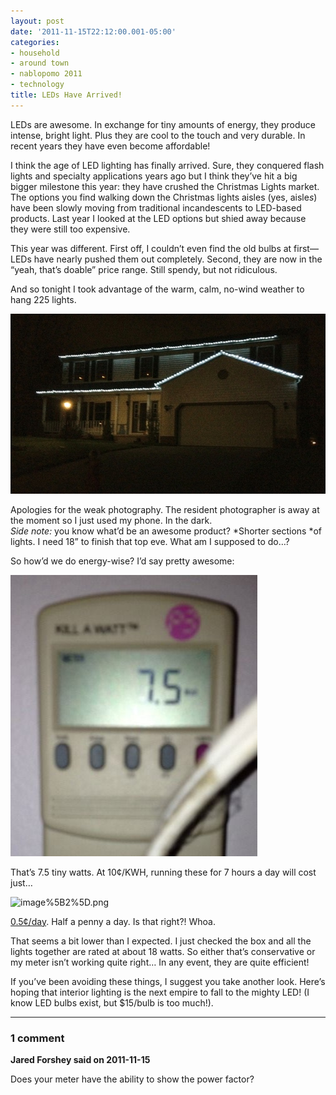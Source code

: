 ```yaml
---
layout: post
date: '2011-11-15T22:12:00.001-05:00'
categories:
- household
- around town
- nablopomo 2011
- technology
title: LEDs Have Arrived!
---
```



LEDs are awesome. In exchange for tiny amounts of energy, they produce intense, bright light. Plus they are cool to the touch and very durable. In recent years they have even become affordable!

I think the age of LED lighting has finally arrived. Sure, they conquered flash lights and specialty applications years ago but I think they’ve hit a big bigger milestone this year: they have crushed the Christmas Lights market. The options you find walking down the Christmas lights aisles (yes, aisle*s*) have been slowly moving from traditional incandescents to LED-based products. Last year I looked at the LED options but shied away because they were still too expensive. 

This year was different. First off, I couldn’t even find the old bulbs at first—LEDs have nearly pushed them out completely. Second, they are now in the “yeah, that’s doable” price range. Still spendy, but not ridiculous.

And so tonight I took advantage of the warm, calm, no-wind weather to hang 225 lights.

![Photo%20Nov%2015%2C%208%2048%2004%20PM.jpg](/assets/2011/Photo%20Nov%2015%2C%208%2048%2004%20PM.jpg)

Apologies for the weak photography. The resident photographer is away at the moment so I just used my phone. In the dark.  
*Side note:* you know what’d be an awesome product? *Shorter sections *of lights. I need 18” to finish that top eve. What am I supposed to do…?

So how’d we do energy-wise? I’d say pretty awesome:

![Photo-Nov-15-8-42-49-PM4.jpg](/assets/2011/Photo-Nov-15-8-42-49-PM4.jpg)</a>

That’s 7.5 tiny watts. At 10¢/KWH, running these for 7 hours a day will cost just…

![image%5B2%5D.png](/assets/2011/image%5B2%5D.png)</a>

[0.5¢/day](https://www.google.com/search?q=7.5+watts+*+7+hours+*+%24.10%2FkWh&oq=7.5+watts+*+7+hours+*+%24.10%2FkWh). Half a penny a day. Is that right?! Whoa.

That seems a bit lower than I expected. I just checked the box and all the lights together are rated at about 18 watts. So either that’s conservative or my meter isn’t working quite right… In any event, they are quite efficient!

If you’ve been avoiding these things, I suggest you take another look. Here’s hoping that interior lighting is the next empire to fall to the mighty LED! (I know LED bulbs exist, but $15/bulb is too much!).

---

### 1 comment

**Jared Forshey said on 2011-11-15**

Does your meter have the ability to show the power factor?

